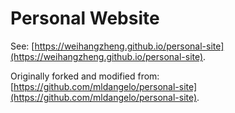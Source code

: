 # Personal Website

See: [https://weihangzheng.github.io/personal-site](https://weihangzheng.github.io/personal-site).

Originally forked and modified from: [https://github.com/mldangelo/personal-site](https://github.com/mldangelo/personal-site).
